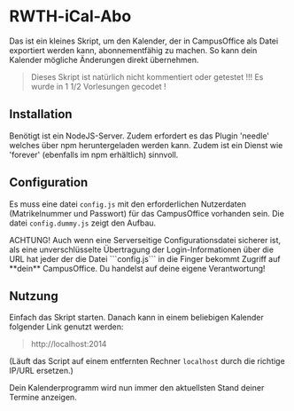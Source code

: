 # RWTH-iCal-Abo

Das ist ein kleines Skript, um den Kalender, der in CampusOffice als Datei exportiert werden kann, abonnementfähig zu machen. So kann dein Kalender mögliche Änderungen direkt übernehmen.

> Dieses Skript ist natürlich nicht kommentiert oder getestet !!! Es wurde in 1 1/2 Vorlesungen gecodet !

## Installation

Benötigt ist ein NodeJS-Server. Zudem erfordert es das Plugin 'needle' welches über npm heruntergeladen werden kann. Zudem ist ein Dienst wie 'forever' (ebenfalls im npm erhältlich) sinnvoll.

## Configuration

Es muss eine datei ```config.js``` mit den erforderlichen Nutzerdaten (Matrikelnummer und Passwort) für das CampusOffice vorhanden sein. Die datei ```config.dummy.js``` zeigt den Aufbau.

<aside class="notice">
ACHTUNG! Auch wenn eine Serverseitige Configurationsdatei sicherer ist, als eine unverschlüsselte Übertragung der Login-Informationen über die URL hat jeder der die Datei ```config.js``` in die Finger bekommt Zugriff auf **dein** CampusOffice.
Du handelst auf deine eigene Verantwortung!
</aside>

## Nutzung

Einfach das Skript starten. Danach kann in einem beliebigen Kalender folgender Link genutzt werden:

> ht<span></span>tp://localhost:2014

(Läuft das Script auf einem entfernten Rechner ```localhost``` durch die richtige IP/URL ersetzen.)

Dein Kalenderprogramm wird nun immer den aktuellsten Stand deiner Termine anzeigen.
